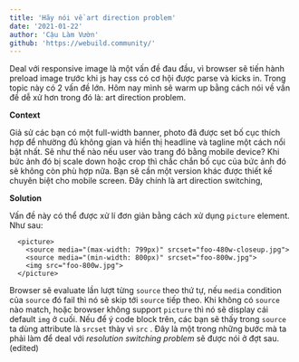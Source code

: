 ```yaml
---
title: 'Hãy nói về art direction problem'
date: '2021-01-22'
author: 'Cậu Làm Vườn'
github: 'https://webuild.community/'
---
```

Deal với responsive image là một vấn đề đau đầu, vì browser sẽ tiến hành preload image trước khi js hay css có cơ hội được parse và kicks in. Trong topic này có 2 vấn đề lớn. Hôm nay mình sẽ warm up bằng cách nói về vấn đề dễ xử hơn trong đó là: art direction problem.

**Context**

Giả sử các bạn có một full-width banner, photo đã được set bố cục thích hợp để nhường đủ không gian và hiển thị headline và tagline một cách nổi bật nhất. Sẽ như thế nào nếu user vào trang đó bằng mobile device? Khi bức ảnh đó bị scale down hoặc crop thì chắc chắn bố cục của bức ảnh đó sẽ không còn phù hợp nữa. Bạn sẽ cần một version khác được thiết kế chuyên biệt cho mobile screen. Đây chính là art direction switching,

**Solution**

Vấn đề này có thể được xử lí đơn giản bằng cách xử dụng `picture` element. Như sau:

```
  <picture>
    <source media="(max-width: 799px)" srcset="foo-480w-closeup.jpg">
    <source media="(min-width: 800px)" srcset="foo-800w.jpg">
    <img src="foo-800w.jpg">
  </picture>
```

Browser sẽ evaluate lần lượt từng `source` theo thứ tự, nếu `media` condition của `source` đó fail thì nó sẽ skip tới `source` tiếp theo. Khi không có `source` nào match, hoặc browser không support `picture` thì nó sẽ display cái default `img` ở cuối.
Nếu để ý code block trên, các bạn sẽ thấy trong `source` ta dùng attribute là `srcset` thày vì `src` . Đây là một trong những bước mà ta phải làm để deal với *resolution switching problem* sẽ được nói ở đợt sau. (edited) 